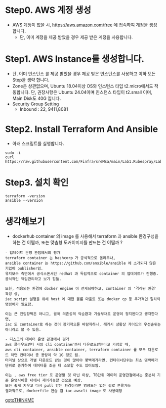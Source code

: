 # Step0. AWS 계정 생성
* AWS 계정이 없을 시, https://aws.amazon.com/free 에 접속하여 계정을 생성합니다.
  - 단, 이미 계정을 제공 받았을 경우 제공 받은 계정을 사용합니다.

# Step1. AWS Instance를 생성합니다.
* 단, 이미 인스턴스 를 제공 받았을 경우 제공 받은 인스턴스를 사용하고 이하 모든 Step을 생략 합니다.
* Zone은 상관없으며, Ubuntu 18.04이상 OS와 인스턴스 타입 t2.micro에서도 작동합니다. 단, 권장사항은 Ubuntu 24.04이며 인스턴스 타입이 t2.small 이며, Main Disk도 40G 입니다.
* Security Group Setting
  - Inbound : 22, 9411,8081

# Step2. Install Terraform And Ansible
* 아래 스크립트를 실행합니다.
```
sudo -i
curl https://raw.githubusercontent.com/Finfra/sreMsa/main/Lab1.Kubespray/Lab1.InstanceForTerraform/installOnEc2.sh|bash
```

# Step3. 설치 확인
```
terraform -version
ansible --version
```

# 생각해보기
- dockerhub container 의 image 를 사용해서 terraform 과 ansible 환경구성을 하는 건 어떨까, 또는 맞춤형 도커이미지를 만드는 건 어떨까 ?
```
- 업데이트 운영 관점에서의 평가
terraform container 는 hashcorp 가 공식적으로 올려주나, 
ansible container 는 https://github.com/ansible/ansible 에 소개되지 않은 기업이 publisher임.
유지보수 측면에서 공식스폰서인 redhat 과 독립적으로 container 의 업데이트가 진행중. 공식적인 책임관리라고 보기 힘듦.

또한, 적용되는 환경에 docker engine 이 전제되야하고, container 의 '격리된 환경' 특성 상, 
iac script 실행을 위해 host 에 대한 볼륨 마운트 또는 docker cp 등 추가적인 절차와 명령어가 필요함.

이는 큰 진입장벽은 아니고, 결국 의존성의 악순환과 기술부채로 운영이 정지된다고 생각한다면, 
iac 도 container로 하는 것이 장기적으론 바람직하나, 레거시 상황상 가이드의 우선순위는 아니라고 볼 수 있음.

- 디스크와 데이터 운영 관점에서 평가
aws 클라우드벤더 사의 cli container까지 다운로드받는다고 가정할 때, 
aws cli container, ansible container, terraform container 를 모두 다운로드 하면 컨테이너 총 용량이 약 1G 정도 됨.
터미널 상으로 개별 다운로드 받는 것이 많아야 몇백메가라면, 컨테이너단위는 최소 몇백메가 단위로 증가하여 데이터를 조금 더 소모할 수도 있어보임.

이는 , aws free tier 로 운영할 것 아닌 이상, TB단위 데이터 운영관점에서는 충분히 기존 운영사이클 내에서 제어가능할 것으로 예상. 
또한 쉽게 지우고 다시 pull 받는 환경이라면 영향도는 없는 걸로 분류가능
결과적으로, dockerfile 연습 겸 iac-awscli image 도 사용예정
```
[gotoTHINKME](../THANKME.md)